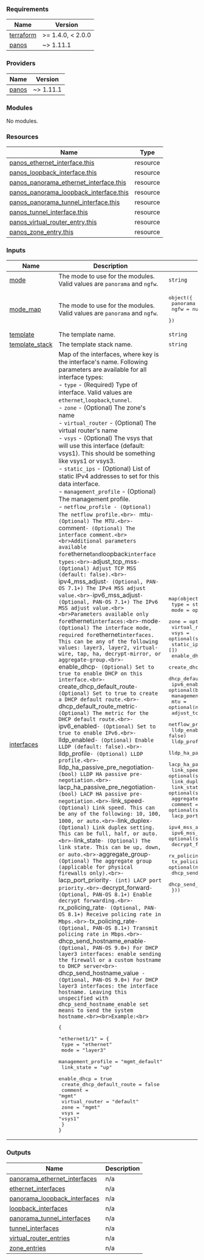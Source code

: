 <!-- BEGINNING OF PRE-COMMIT-TERRAFORM DOCS HOOK -->
### Requirements

| Name | Version |
|------|---------|
| <a name="requirement_terraform"></a> [terraform](#requirement\_terraform) | >= 1.4.0, < 2.0.0 |
| <a name="requirement_panos"></a> [panos](#requirement\_panos) | ~> 1.11.1 |

### Providers

| Name | Version |
|------|---------|
| <a name="provider_panos"></a> [panos](#provider\_panos) | ~> 1.11.1 |

### Modules

No modules.

### Resources

| Name | Type |
|------|------|
| [panos_ethernet_interface.this](https://registry.terraform.io/providers/PaloAltoNetworks/panos/latest/docs/resources/ethernet_interface) | resource |
| [panos_loopback_interface.this](https://registry.terraform.io/providers/PaloAltoNetworks/panos/latest/docs/resources/loopback_interface) | resource |
| [panos_panorama_ethernet_interface.this](https://registry.terraform.io/providers/PaloAltoNetworks/panos/latest/docs/resources/panorama_ethernet_interface) | resource |
| [panos_panorama_loopback_interface.this](https://registry.terraform.io/providers/PaloAltoNetworks/panos/latest/docs/resources/panorama_loopback_interface) | resource |
| [panos_panorama_tunnel_interface.this](https://registry.terraform.io/providers/PaloAltoNetworks/panos/latest/docs/resources/panorama_tunnel_interface) | resource |
| [panos_tunnel_interface.this](https://registry.terraform.io/providers/PaloAltoNetworks/panos/latest/docs/resources/tunnel_interface) | resource |
| [panos_virtual_router_entry.this](https://registry.terraform.io/providers/PaloAltoNetworks/panos/latest/docs/resources/virtual_router_entry) | resource |
| [panos_zone_entry.this](https://registry.terraform.io/providers/PaloAltoNetworks/panos/latest/docs/resources/zone_entry) | resource |

### Inputs

| Name | Description | Type | Default | Required |
|------|-------------|------|---------|:--------:|
| <a name="input_mode"></a> [mode](#input\_mode) | The mode to use for the modules. Valid values are `panorama` and `ngfw`. | `string` | n/a | yes |
| <a name="input_mode_map"></a> [mode\_map](#input\_mode\_map) | The mode to use for the modules. Valid values are `panorama` and `ngfw`. | <pre>object({<br>    panorama = number<br>    ngfw     = number<br>  })</pre> | <pre>{<br>  "ngfw": 1,<br>  "panorama": 0<br>}</pre> | no |
| <a name="input_template"></a> [template](#input\_template) | The template name. | `string` | `"default"` | no |
| <a name="input_template_stack"></a> [template\_stack](#input\_template\_stack) | The template stack name. | `string` | `""` | no |
| <a name="input_interfaces"></a> [interfaces](#input\_interfaces) | Map of the interfaces, where key is the interface's name. Following parameters are available for all interface types:<br>- `type` - (Required) Type of interface. Valid values are `ethernet`,`loopback`,`tunnel`.<br>- `zone` - (Optional) The zone's name<br>- `virtual_router` - (Optional) The virtual router's name<br>- `vsys` - (Optional) The vsys that will use this interface (default: vsys1). This should be something like vsys1 or vsys3.<br>- `static_ips` - (Optional) List of static IPv4 addresses to set for this data interface.<br>- `management_profile` - (Optional) The management profile.<br>- `netflow_profile - (Optional) The netflow profile.<br>- `mtu` - (Optional) The MTU.<br>- `comment` - (Optional) The interface comment.<br><br>Additional parameters available for `ethernet` and `loopback` interface types:<br>- `adjust\_tcp\_mss` - (Optional) Adjust TCP MSS (default: false).<br>- `ipv4\_mss\_adjust` - (Optional, PAN-OS 7.1+) The IPv4 MSS adjust value.<br>- `ipv6\_mss\_adjust` - (Optional, PAN-OS 7.1+) The IPv6 MSS adjust value.<br><br>Parameters available only for `ethernet` interfaces:<br>- `mode` - (Optional) The interface mode, required for `ethernet` interfaces. This can be any of the following values: layer3, layer2, virtual-wire, tap, ha, decrypt-mirror, or aggregate-group.<br>- `enable\_dhcp` - (Optional) Set to true to enable DHCP on this interface.<br>- `create\_dhcp\_default\_route` - (Optional) Set to true to create a DHCP default route.<br>- `dhcp\_default\_route\_metric` - (Optional) The metric for the DHCP default route.<br>- `ipv6\_enabled` - (Optional) Set to true to enable IPv6.<br>- `lldp\_enabled` - (Optional) Enable LLDP (default: false).<br>- `lldp\_profile` - (Optional) LLDP profile.<br>- `lldp\_ha\_passive\_pre\_negotiation` - (bool) LLDP HA passive pre-negotiation.<br>- `lacp\_ha\_passive\_pre\_negotiation` - (bool) LACP HA passive pre-negotiation.<br>- `link\_speed` - (Optional) Link speed. This can be any of the following: 10, 100, 1000, or auto.<br>- `link\_duplex` - (Optional) Link duplex setting. This can be full, half, or auto.<br>- `link\_state` - (Optional) The link state. This can be up, down, or auto.<br>- `aggregate\_group` - (Optional) The aggregate group (applicable for physical firewalls only).<br>- `lacp\_port\_priority` - (int) LACP port priority.<br>- `decrypt\_forward` - (Optional, PAN-OS 8.1+) Enable decrypt forwarding.<br>- `rx\_policing\_rate` - (Optional, PAN-OS 8.1+) Receive policing rate in Mbps.<br>- `tx\_policing\_rate` - (Optional, PAN-OS 8.1+) Transmit policing rate in Mbps.<br>- `dhcp\_send\_hostname\_enable` - (Optional, PAN-OS 9.0+) For DHCP layer3 interfaces: enable sending the firewall or a custom hostname to DHCP server<br>- `dhcp\_send\_hostname\_value` - (Optional, PAN-OS 9.0+) For DHCP layer3 interfaces: the interface hostname. Leaving this unspecified with dhcp_send_hostname_enable set means to send the system hostname.<br><br>Example:<br>`<pre>{<br>  "ethernet1/1" = {<br>    type                      = "ethernet"<br>    mode                      = "layer3"<br>    management_profile        = "mgmt_default"<br>    link_state                = "up"<br>    enable_dhcp               = true<br>    create_dhcp_default_route = false<br>    comment                   = "mgmt"<br>    virtual_router            = "default"<br>    zone                      = "mgmt"<br>    vsys                      = "vsys1"<br>  }<br>}</pre> | <pre>map(object({<br>    type                            = string<br>    mode                            = optional(string)<br>    zone                            = optional(string)<br>    virtual_router                  = optional(string)<br>    vsys                            = optional(string, "vsys1")<br>    static_ips                      = optional(list(string), [])<br>    enable_dhcp                     = optional(bool, false)<br>    create_dhcp_default_route       = optional(bool, false)<br>    dhcp_default_route_metric       = optional(number)<br>    ipv6_enabled                    = optional(bool)<br>    management_profile              = optional(string)<br>    mtu                             = optional(number)<br>    adjust_tcp_mss                  = optional(bool, false)<br>    netflow_profile                 = optional(string)<br>    lldp_enabled                    = optional(bool, false)<br>    lldp_profile                    = optional(string)<br>    lldp_ha_passive_pre_negotiation = optional(bool)<br>    lacp_ha_passive_pre_negotiation = optional(bool)<br>    link_speed                      = optional(string)<br>    link_duplex                     = optional(string)<br>    link_state                      = optional(string)<br>    aggregate_group                 = optional(string)<br>    comment                         = optional(string)<br>    lacp_port_priority              = optional(number)<br>    ipv4_mss_adjust                 = optional(string)<br>    ipv6_mss_adjust                 = optional(string)<br>    decrypt_forward                 = optional(bool)<br>    rx_policing_rate                = optional(number)<br>    tx_policing_rate                = optional(number)<br>    dhcp_send_hostname_enable       = optional(bool)<br>    dhcp_send_hostname_value        = optional(string)<br>  }))</pre> | `{}` | no |

### Outputs

| Name | Description |
|------|-------------|
| <a name="output_panorama_ethernet_interfaces"></a> [panorama\_ethernet\_interfaces](#output\_panorama\_ethernet\_interfaces) | n/a |
| <a name="output_ethernet_interfaces"></a> [ethernet\_interfaces](#output\_ethernet\_interfaces) | n/a |
| <a name="output_panorama_loopback_interfaces"></a> [panorama\_loopback\_interfaces](#output\_panorama\_loopback\_interfaces) | n/a |
| <a name="output_loopback_interfaces"></a> [loopback\_interfaces](#output\_loopback\_interfaces) | n/a |
| <a name="output_panorama_tunnel_interfaces"></a> [panorama\_tunnel\_interfaces](#output\_panorama\_tunnel\_interfaces) | n/a |
| <a name="output_tunnel_interfaces"></a> [tunnel\_interfaces](#output\_tunnel\_interfaces) | n/a |
| <a name="output_virtual_router_entries"></a> [virtual\_router\_entries](#output\_virtual\_router\_entries) | n/a |
| <a name="output_zone_entries"></a> [zone\_entries](#output\_zone\_entries) | n/a |
<!-- END OF PRE-COMMIT-TERRAFORM DOCS HOOK -->
